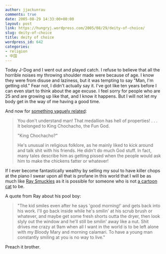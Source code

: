 ```yaml
---
author: jjackunrau
comments: true
date: 2005-08-29 14:33:00+00:00
layout: post
link: https://hungryj.wordpress.com/2005/08/29/deity-of-choice/
slug: deity-of-choice
title: deity of choice
wordpress_id: 642
categories:
- religion
- 中国
---
```


Today J-Dog and I went out and played catch.  I refuse to believe that all the horrible noises my throwing shoulder made were because of age.  I know they were from disuse and laziness, but it was tempting to say "Man, I'm getting old."  Fear not, I didn't actually say it.  I've got like ten years before I can even start to think about the age excuse.  I feel sorry for people who are 25 and are growing up like that, and I know it happens.  But I will not let my body get in the way of me having a good time.
  

  
And now for [something vaguely related](http://www.achewood.com/index.php?date=06012005):

<blockquote>You don't understand man! That medallion has hell of properties! . . . It belonged to King Chochacho, the Fun God.
  

  
"King Chochacho?"
  

  
He's unusual in religious folklore, as he mainly liked to kick around and talk shit with his friends.  He didn't do much God stuff.  In fact, many tales describe him as getting pissed when the people would ask him to make the chickens fatter or whatever!</blockquote>

If I ever become fantastically wealthy by selling my soul to have killer chops at the piano I swear upon all that is profane in this world that I will be as much like [Ray Smuckles](http://raysmuckles.blogspot.com/) as it is possible for someone who is not [a cartoon cat](http://www.achewood.com) to be.
  

  
A quote from Ray about his pool boy: 

<blockquote>"The kid smiles even after he says 'good morning!' and gets back into his work. I'll go back inside while he's smilin' at his scrub brush or whatever, and maybe get some fresh shorts outta the dryer, then look slyly out the window and he'll still be smilin' away like a nut. Shit drives me crazy at 9am when all I want in the world is to be left alone with my Bloody Mary and morning calamari. To have a young man constantly smiling at you is no way to live."</blockquote>

Preach it brother.
